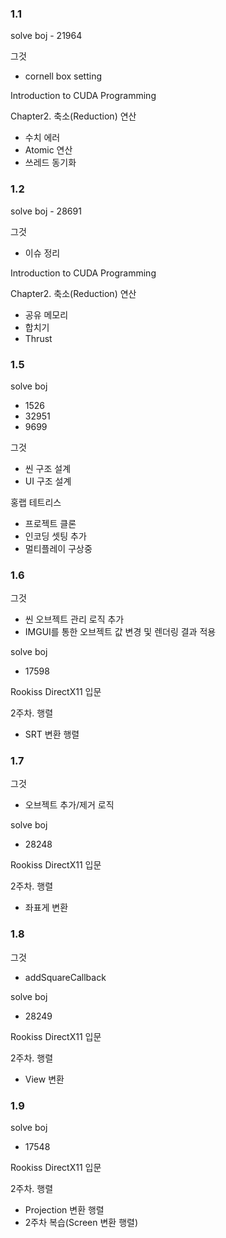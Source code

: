 ### 1.1

solve boj - 21964

그것

- cornell box setting

Introduction to CUDA Programming

Chapter2. 축소(Reduction) 연산

- 수치 에러
- Atomic 연산
- 쓰레드 동기화

### 1.2

solve boj - 28691

그것

- 이슈 정리

Introduction to CUDA Programming

Chapter2. 축소(Reduction) 연산

- 공유 메모리
- 합치기
- Thrust

### 1.5

solve boj 
- 1526
- 32951
- 9699

그것

- 씬 구조 설계
- UI 구조 설계

홍랩 테트리스

- 프로젝트 클론
- 인코딩 셋팅 추가
- 멀티플레이 구상중

### 1.6

그것

- 씬 오브젝트 관리 로직 추가
- IMGUI를 통한 오브젝트 값 변경 및 렌더링 결과 적용

solve boj

- 17598 

Rookiss DirectX11 입문

2주차. 행렬

- SRT 변환 행렬

### 1.7

그것

- 오브젝트 추가/제거 로직

solve boj

- 28248

Rookiss DirectX11 입문

2주차. 행렬

- 좌표게 변환

### 1.8

그것

- addSquareCallback

solve boj

- 28249

Rookiss DirectX11 입문

2주차. 행렬

- View 변환

### 1.9

solve boj

- 17548

Rookiss DirectX11 입문

2주차. 행렬

- Projection 변환 행렬
- 2주차 복습(Screen 변환 행렬)

